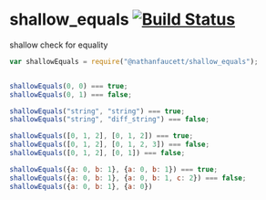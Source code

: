 shallow_equals [![Build Status](https://travis-ci.org/nathanfaucett/js-shallow_equals.svg?branch=master)](https://travis-ci.org/nathanfaucett/js-shallow_equals)
=======

shallow check for equality

```javascript
var shallowEquals = require("@nathanfaucett/shallow_equals");


shallowEquals(0, 0) === true;
shallowEquals(0, 1) === false;

shallowEquals("string", "string") === true;
shallowEquals("string", "diff_string") === false;

shallowEquals([0, 1, 2], [0, 1, 2]) === true;
shallowEquals([0, 1, 2], [0, 1, 2, 3]) === false;
shallowEquals([0, 1, 2], [0, 1]) === false;

shallowEquals({a: 0, b: 1}, {a: 0, b: 1}) === true;
shallowEquals({a: 0, b: 1}, {a: 0, b: 1, c: 2}) === false;
shallowEquals({a: 0, b: 1}, {a: 0})
```
